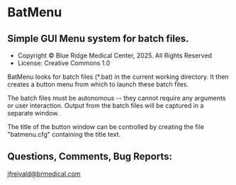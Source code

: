 # BatMenu
## Simple GUI Menu system for batch files.

* Copyright © Blue Ridge Medical Center, 2025. All Rights Reserved
* License: Creative Commons 1.0

BatMenu looks for batch files (*.bat) in the current working directory. It then creates a button menu from which to launch these batch files.

The batch files must be autonomous -- they cannot require any arguments or user interaction. Output from the batch files will be captured in a separate window.

The title of the button window can be controlled by creating the file "batmenu.cfg" containing the title text.

## Questions, Comments, Bug Reports:

jfreivald@brmedical.com

